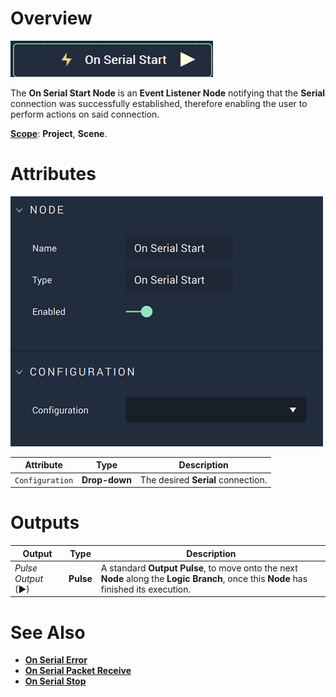# Overview

![The On Serial Start Node.](../../../../.gitbook/assets/onserialstartnode.png)

The **On Serial Start Node** is an **Event Listener Node** notifying that the **Serial** connection was successfully established, therefore enabling the user to perform actions on said connection.

[**Scope**](../overview.md#scopes): **Project**, **Scene**.

# Attributes

![The On Serial Start Node Attributes.](../../../../.gitbook/assets/onserialstartattributes.png)


|Attribute|Type|Description|
|---|---|---|
|`Configuration`|**Drop-down**|The desired **Serial** connection.|

# Outputs

|Output|Type|Description|
|---|---|---|
|*Pulse Output* (►)|**Pulse**|A standard **Output Pulse**, to move onto the next **Node** along the **Logic Branch**, once this **Node** has finished its execution.|

# See Also

* [**On Serial Error**](onserialerror.md)
* [**On Serial Packet Receive**](onserialpacketreceive.md)
* [**On Serial Stop**](onserialstop.md)

